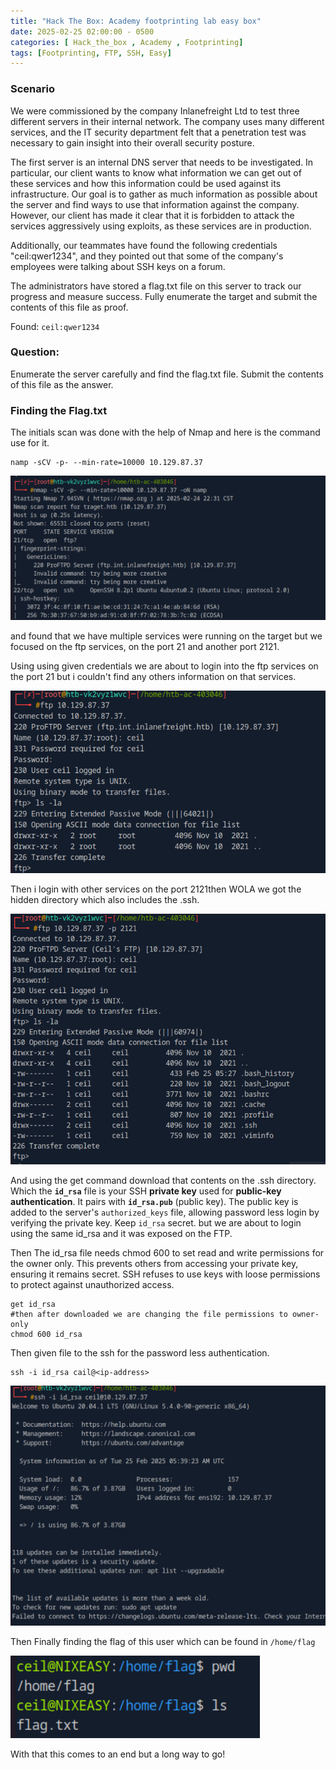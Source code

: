 ```yaml
---
title: "Hack The Box: Academy footprinting lab easy box"
date: 2025-02-25 02:00:00 - 0500
categories: [ Hack_the_box , Academy , Footprinting]
tags: [Footprinting, FTP, SSH, Easy]
---
```


### Scenario

We were commissioned by the company Inlanefreight Ltd to test three different servers in their internal network. The company uses many different services, and the IT security department felt that a penetration test was necessary to gain insight into their overall security posture.

The first server is an internal DNS server that needs to be investigated. In particular, our client wants to know what information we can get out of these services and how this information could be used against its infrastructure. Our goal is to gather as much information as possible about the server and find ways to use that information against the company. However, our client has made it clear that it is forbidden to attack the services aggressively using exploits, as these services are in production.

Additionally, our teammates have found the following credentials "ceil:qwer1234", and they pointed out that some of the company's employees were talking about SSH keys on a forum.

The administrators have stored a flag.txt file on this server to track our progress and measure success. Fully enumerate the target and submit the contents of this file as proof.

Found: `ceil:qwer1234`


### Question:

 Enumerate the server carefully and find the flag.txt file. Submit the contents of this file as the answer.

### Finding the Flag.txt

The initials scan was done with the help of Nmap and here is the command use for it.

```
namp -sCV -p- --min-rate=10000 10.129.87.37
```


![alt text](</assets/img/Pasted image 20250225105529.png>)

and found that we have multiple services were running on the target but we focused on the ftp services, on the port 21 and another port 2121.

Using using given credentials we are about to login into the ftp services on the port 21
but i couldn't find any others information on that services.

![alt text](</assets/img/Pasted image 20250225105931.png>)

Then i login with other services on the port 2121then WOLA we got the hidden directory which also includes the .ssh.

![alt text](</assets/img/Pasted image 20250225110121.png>)

And using the get command download that contents on the .ssh directory. Which the **`id_rsa`** file is your SSH **private key** used for **public-key authentication**. It pairs with **`id_rsa.pub`** (public key). The public key is added to the server's `authorized_keys` file, allowing password less login by verifying the private key. Keep `id_rsa` secret. but we are about to login using the same id_rsa and it was exposed on the FTP.


Then The id_rsa file needs chmod 600 to set read and write permissions for the owner only. This prevents others from accessing your private key, ensuring it remains secret. SSH refuses to use keys with loose permissions to protect against unauthorized access.


```
get id_rsa
#then after downloaded we are changing the file permissions to owner-only
chmod 600 id_rsa
```

Then given file to the ssh for the password less authentication.

```
ssh -i id_rsa cail@<ip-address>
```

![alt text](</assets/img/Pasted image 20250225111204.png>)

Then Finally finding the flag of this user which can be found in `/home/flag`

![alt text](</assets/img/Pasted image 20250225111409.png>)

With that this comes to an end but a long way to go!